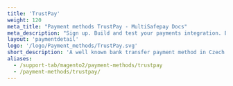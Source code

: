 ```yaml
---
title: 'TrustPay'
weight: 120
meta_title: "Payment methods TrustPay - MultiSafepay Docs"
meta_description: "Sign up. Build and test your payments integration. Explore our products and services. Use our API Reference, SDKs, and wrappers. Get support."
layout: 'paymentdetail'
logo: '/logo/Payment_methods/TrustPay.svg' 
short_description: 'A well known bank transfer payment method in Czech Republic where payments are made in Czech Koruna.'
aliases:
  - /support-tab/magento2/payment-methods/trustpay
  - /payment-methods/trustpay/
---
```

